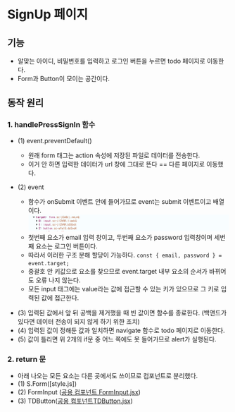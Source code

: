# SignUp 페이지

## 기능

-   알맞는 아이디, 비밀번호를 입력하고 로그인 버튼을 누르면 todo 페이지로 이동한다.
-   Form과 Button이 모이는 공간이다.

## 동작 원리

### 1. handlePressSignIn 함수

-   (1) event.preventDefault()

    -   원래 form 태그는 action 속성에 저장된 파일로 데이터를 전송한다.
    -   이거 안 하면 입력한 데이터가 url 창에 그대로 뜬다 == 다른 페이지로 이동했다.

-   (2) event
    -   함수가 onSubmit 이벤트 안에 들어가므로 event는 submit 이벤트이고 배열이다.
        ![alt text](./images/summary3_event.png)
    -   첫번째 요소가 email 입력 창이고, 두번째 요소가 password 입력창이며 세번째 요소는 로그인 버튼이다.
    -   따라서 이러한 구조 분해 할당이 가능하다.
        `const { email, password } = event.target;`
    *   중괄호 안 키값으로 요소를 찾으므로 event.target 내부 요소의 순서가 바뀌어도 오류 나지 않는다.
    *   모든 input 태그에는 value라는 값에 접근할 수 있는 키가 있으므로 그 키로 입력된 값에 접근한다.

*   (3) 입력된 값에서 앞 뒤 공백을 제거했을 때 빈 값이면 함수를 종료한다. (백앤드가 있다면 데이터 전송이 되지 않게 하기 위한 조치)
*   (4) 입력된 값이 정해둔 값과 일치하면 navigate 함수로 todo 페이지로 이동한다.
*   (5) 값이 틀리면 위 2개의 if문 중 어느 쪽에도 못 들어가므로 alert가 실행된다.

### 2. return 문

-   아래 나오는 모든 요소는 다른 곳에서도 쓰이므로 컴포넌트로 분리했다.
-   (1) S.Form([style.js])
-   (2) FormInput
    ([공용 컴포넌트 FormInput.jsx]())
-   (3) TDButton([공용 컴포넌트TDButton.jsx]())
